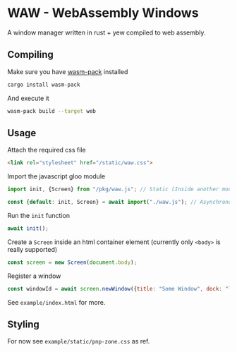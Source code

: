 # WAW - WebAssembly Windows

A window manager written in rust + yew compiled to web assembly.

## Compiling
Make sure you have [wasm-pack](https://github.com/rustwasm/wasm-pack) installed
```bash
cargo install wasm-pack
```

And execute it
```bash
wasm-pack build --target web
```

## Usage
Attach the required css file
```html
<link rel="stylesheet" href="/static/waw.css">
```

Import the javascript gloo module
```javascript
import init, {Screen} from "/pkg/waw.js"; // Static (Inside another module)

const {default: init, Screen} = await import("./waw.js"); // Asynchronous
```

Run the `init` function
```javascript
await init();
```

Create a `Screen` inside an html container element (currently only `<body>` is really supported)
```javascript
const screen = new Screen(document.body);
```

Register a window
```javascript
const windowId = await screen.newWindow({title: "Some Window", dock: "left"});
```

See `example/index.html` for more.

## Styling

For now see `example/static/pnp-zone.css` as ref.

